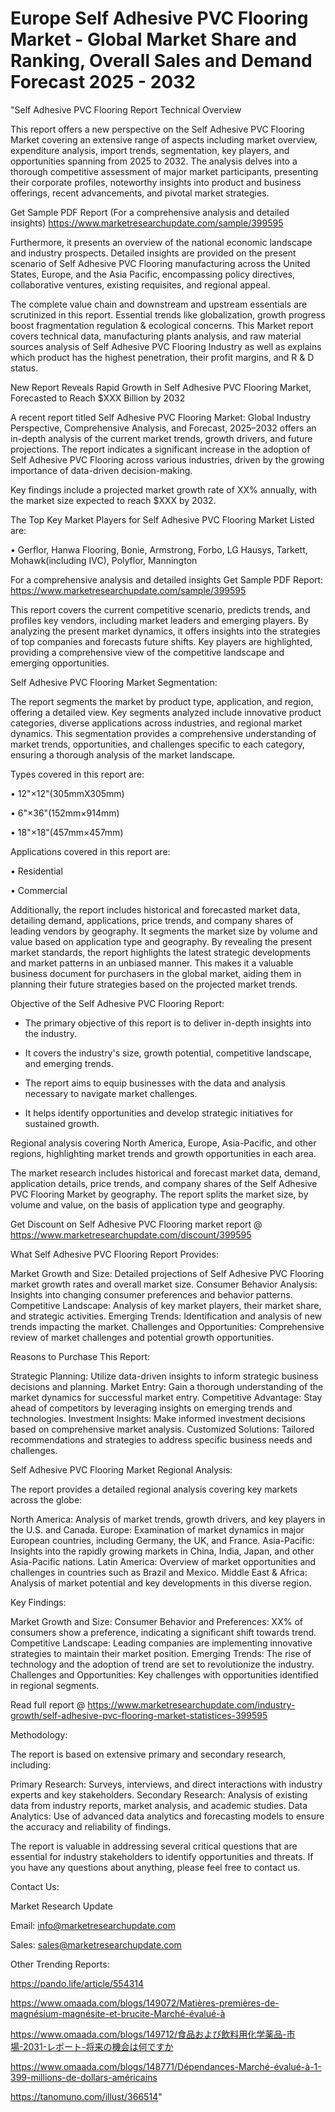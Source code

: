 # Europe Self Adhesive PVC Flooring Market - Global Market Share and Ranking, Overall Sales and Demand Forecast 2025 - 2032
"Self Adhesive PVC Flooring Report Technical Overview

This report offers a new perspective on the Self Adhesive PVC Flooring Market covering an extensive range of aspects including market overview, expenditure analysis, import trends, segmentation, key players, and opportunities spanning from 2025 to 2032. The analysis delves into a thorough competitive assessment of major market participants, presenting their corporate profiles, noteworthy insights into product and business offerings, recent advancements, and pivotal market strategies.

Get Sample PDF Report (For a comprehensive analysis and detailed insights) https://www.marketresearchupdate.com/sample/399595

Furthermore, it presents an overview of the national economic landscape and industry prospects. Detailed insights are provided on the present scenario of Self Adhesive PVC Flooring manufacturing across the United States, Europe, and the Asia Pacific, encompassing policy directives, collaborative ventures, existing requisites, and regional appeal.

The complete value chain and downstream and upstream essentials are scrutinized in this report. Essential trends like globalization, growth progress boost fragmentation regulation & ecological concerns. This Market report covers technical data, manufacturing plants analysis, and raw material sources analysis of Self Adhesive PVC Flooring Industry as well as explains which product has the highest penetration, their profit margins, and R & D status.

New Report Reveals Rapid Growth in Self Adhesive PVC Flooring Market, Forecasted to Reach $XXX Billion by 2032

A recent report titled Self Adhesive PVC Flooring Market: Global Industry Perspective, Comprehensive Analysis, and Forecast, 2025–2032 offers an in-depth analysis of the current market trends, growth drivers, and future projections. The report indicates a significant increase in the adoption of Self Adhesive PVC Flooring across various industries, driven by the growing importance of data-driven decision-making.

Key findings include a projected market growth rate of XX% annually, with the market size expected to reach $XXX by 2032.

The Top Key Market Players for Self Adhesive PVC Flooring Market Listed are:

• Gerflor, Hanwa Flooring, Bonie, Armstrong, Forbo, LG Hausys, Tarkett, Mohawk(including IVC), Polyflor, Mannington

For a comprehensive analysis and detailed insights Get Sample PDF Report: https://www.marketresearchupdate.com/sample/399595

This report covers the current competitive scenario, predicts trends, and profiles key vendors, including market leaders and emerging players. By analyzing the present market dynamics, it offers insights into the strategies of top companies and forecasts future shifts. Key players are highlighted, providing a comprehensive view of the competitive landscape and emerging opportunities.

Self Adhesive PVC Flooring Market Segmentation:

The report segments the market by product type, application, and region, offering a detailed view. Key segments analyzed include innovative product categories, diverse applications across industries, and regional market dynamics. This segmentation provides a comprehensive understanding of market trends, opportunities, and challenges specific to each category, ensuring a thorough analysis of the market landscape.

Types covered in this report are:

• 12"×12"(305mmX305mm)

• 6"×36"(152mm×914mm)

• 18"×18"(457mm×457mm)

Applications covered in this report are:

• Residential

• Commercial

Additionally, the report includes historical and forecasted market data, detailing demand, applications, price trends, and company shares of leading vendors by geography. It segments the market size by volume and value based on application type and geography. By revealing the present market standards, the report highlights the latest strategic developments and market patterns in an unbiased manner. This makes it a valuable business document for purchasers in the global market, aiding them in planning their future strategies based on the projected market trends.

Objective of the Self Adhesive PVC Flooring Report:

- The primary objective of this report is to deliver in-depth insights into the industry.

- It covers the industry's size, growth potential, competitive landscape, and emerging trends.

- The report aims to equip businesses with the data and analysis necessary to navigate market challenges.

- It helps identify opportunities and develop strategic initiatives for sustained growth.

Regional analysis covering North America, Europe, Asia-Pacific, and other regions, highlighting market trends and growth opportunities in each area.

The market research includes historical and forecast market data, demand, application details, price trends, and company shares of the Self Adhesive PVC Flooring Market by geography. The report splits the market size, by volume and value, on the basis of application type and geography.

Get Discount on Self Adhesive PVC Flooring market report @ https://www.marketresearchupdate.com/discount/399595

What Self Adhesive PVC Flooring Report Provides:

Market Growth and Size: Detailed projections of Self Adhesive PVC Flooring market growth rates and overall market size.
Consumer Behavior Analysis: Insights into changing consumer preferences and behavior patterns.
Competitive Landscape: Analysis of key market players, their market share, and strategic activities.
Emerging Trends: Identification and analysis of new trends impacting the market.
Challenges and Opportunities: Comprehensive review of market challenges and potential growth opportunities.

Reasons to Purchase This Report:

Strategic Planning: Utilize data-driven insights to inform strategic business decisions and planning.
Market Entry: Gain a thorough understanding of the market dynamics for successful market entry.
Competitive Advantage: Stay ahead of competitors by leveraging insights on emerging trends and technologies.
Investment Insights: Make informed investment decisions based on comprehensive market analysis.
Customized Solutions: Tailored recommendations and strategies to address specific business needs and challenges.

Self Adhesive PVC Flooring Market Regional Analysis:

The report provides a detailed regional analysis covering key markets across the globe:

North America: Analysis of market trends, growth drivers, and key players in the U.S. and Canada.
Europe: Examination of market dynamics in major European countries, including Germany, the UK, and France.
Asia-Pacific: Insights into the rapidly growing markets in China, India, Japan, and other Asia-Pacific nations.
Latin America: Overview of market opportunities and challenges in countries such as Brazil and Mexico.
Middle East & Africa: Analysis of market potential and key developments in this diverse region.

Key Findings:

Market Growth and Size:
Consumer Behavior and Preferences: XX% of consumers show a preference, indicating a significant shift towards trend.
Competitive Landscape: Leading companies are implementing innovative strategies to maintain their market position.
Emerging Trends: The rise of technology and the adoption of trend are set to revolutionize the industry.
Challenges and Opportunities: Key challenges with opportunities identified in regional segments.

Read full report @ https://www.marketresearchupdate.com/industry-growth/self-adhesive-pvc-flooring-market-statistices-399595

Methodology:

The report is based on extensive primary and secondary research, including:

Primary Research: Surveys, interviews, and direct interactions with industry experts and key stakeholders.
Secondary Research: Analysis of existing data from industry reports, market analysis, and academic studies.
Data Analytics: Use of advanced data analytics and forecasting models to ensure the accuracy and reliability of findings.

The report is valuable in addressing several critical questions that are essential for industry stakeholders to identify opportunities and threats. If you have any questions about anything, please feel free to contact us.

Contact Us:

Market Research Update

Email: info@marketresearchupdate.com

Sales: sales@marketresearchupdate.com

Other Trending Reports:

https://pando.life/article/554314

https://www.omaada.com/blogs/149072/Matières-premières-de-magnésium-magnésite-et-brucite-Marché-évalué-à

https://www.omaada.com/blogs/149712/食品および飲料用化学薬品-市場-2031-レポート-将来の機会は何ですか

https://www.omaada.com/blogs/148771/Dépendances-Marché-évalué-à-1-399-millions-de-dollars-américains

https://tanomuno.com/illust/366514"

